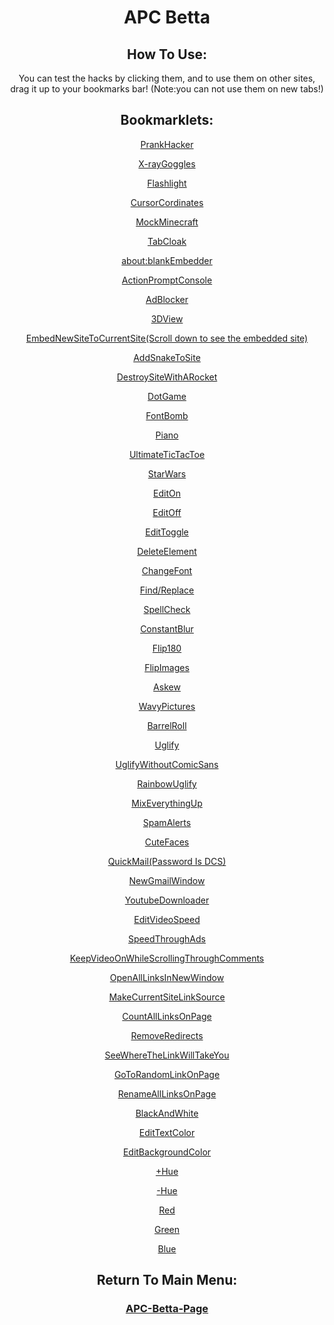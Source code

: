 <center>
<body>
<h1>
    APC Betta
    </h1>
    <h2>
        How To Use:
    </h2>
    <p>
        You can test the hacks by clicking them, and to use them on other sites, drag it up to your bookmarks bar!
        (Note:you can not use them on new tabs!)
    </p>
<h2>
    Bookmarklets:
    </h2>
        <p>
            <a href="javascript:var abc=prompt('Your CyberWall is being infiltrated!\n\tWhat action would you like to take?'); if (abc == 'Lockdown CW') {alert('Locking down CW...'); var def=prompt('Successfully locked down!\n\tWould you like to view the CW Log?');} if (def == 'Y') {alert('Loading CW Log...'); alert('\tinfiltrator detected!\n\tlocking down CW...\n\tsuccessfully locked down CW!');}">
                PrankHacker
            </a>
    </p>
    <p>
        <a href="javascript:(function () {var script=document.createElement('script');script.src='https://x-ray-goggles.mouse.org/webxray.js';script.className='webxray';script.setAttribute('data-lang','en-US');script.setAttribute('data-baseuri','https://x-ray-goggles.mouse.org');document.body.appendChild(script);}())">
            X-rayGoggles
        </a>
    </p>
    <p>
        <a href="javascript:(function(){var js=document.body.appendChild(document.createElement('script'));js.onerror=function(){alert('Sorry, the script could not be loaded.')};js.src='https://rawgit.com/Krazete/bookmarklets/master/mouselight.js'})();">
            Flashlight
        </a>
    </p>
    <p>
        <a href="javascript:document.addEventListener('mousemove',function(e)%7Blocation.hash=(window.scrollX+e.clientX)+','+(window.scrollY+e.clientY)%7D,true);">
            CursorCordinates
        </a>
    </p>
    <p>
        <a href="javascript:(function(){window.mcbmRootURI='https://luphoria.com/MCanywhere/';window.mcbmScriptURI='mcbm.min.js';window.mcbmLang='eng';var s,ss=window.mcbmRootURI+'js/mcbm-load.min.js';s=document.createElement('script');s.src=ss;document.body.appendChild(s);})();">
            MockMinecraft
        </a>
    </p>
    <p>
        <a href="javascript:document.title=prompt('Welcome to the Tab Cloak setup!\n\nEnter the title you want to set for this tab::');var icon=document.querySelector(`link[rel='icon']`);if (!icon) {icon = document.createElement('link');icon.rel='icon';};switch(prompt('What icon would you like to use?\n\n[1] Google Search\n[2] Google Drive\n[3] Custom URL\n\nPlease only enter a number!%27)){case%271%27:icon.setAttribute(%27href%27,%27https://www.google.com/favicon.ico%27);break;case%272%27:icon.setAttribute(%27href%27,%27https://ssl.gstatic.com/images/branding/product/1x/drive_2020q4_32dp.png%27);break;case%273%27:icon.setAttribute(%27href%27,prompt(%27Please enter the URL for the icon you want:%27));} document.head.appendChild(icon);">
        TabCloak
        </a>
    </p>
    <p>
        <a href="javascript: (function () {var url = prompt('Paste the link you want to be embedded into an about:blank page.', 'ex. https://example.com'); var urlObj = new window.URL(window.location.href); win = window.open(); win.document.body.style.margin = '0'; win.document.body.style.height = '100vh'; var iframe = win.document.createElement('iframe'); iframe.style.border = 'none'; iframe.style.width = '100%'; iframe.style.height = '100%'; iframe.style.margin = '0'; iframe.referrerpolicy = 'no-referrer'; iframe.allow = 'fullscreen'; iframe.src = url.toString(); win.document.body.appendChild(iframe); var script = win.document.createElement('script'); script.src = 'https://3kh0.github.io/js/main.js'; win.document.body.appendChild(script); })();">
            about:blankEmbedder
        </a>
    </p>
    <p>
        <a href="javascript:(function () { var script = document.createElement('script'); script.src='//cdn.jsdelivr.net/npm/eruda'; document.body.appendChild(script); script.onload = function () { eruda.init() } })();">
            ActionPromptConsole
        </a>
    </p>
    <p>
        <a href="javascript:(function(){    /* Ad-B-Gone: The simple bookmarklet that removes ads from web pages! Made by 3kh0. */    var selectors = [    /* By ID: */    '#sidebar-wrap', '#advert', '#xrail', '#middle-article-advert-container',    '#sponsored-recommendations', '#around-the-web', '#sponsored-recommendations',    '#taboola-content', '#taboola-below-taboola-native-thumbnails', '#inarticle_wrapper_div',    '#rc-row-container', '#ads', '#at-share-dock', '#at4-share', '#at4-follow', '#right-ads-rail',    'div#ad-interstitial', 'div#advert-article', 'div#ac-lre-player-ph',    /* By Class: */    '.ad', '.avert', '.avert__wrapper', '.middle-banner-ad', '.advertisement',    '.GoogleActiveViewClass', '.advert', '.cns-ads-stage', '.teads-inread', '.ad-banner',    '.ad-anchored', '.js_shelf_ads', '.ad-slot', '.antenna', '.xrail-content',    '.advertisement__leaderboard', '.ad-leaderboard', '.trc_rbox_outer', '.ks-recommended',    '.article-da', 'div.sponsored-stories-component', 'div.addthis-smartlayers',    'div.article-adsponsor', 'div.signin-prompt', 'div.article-bumper', 'div.video-placeholder',    'div.top-ad-container', 'div.header-ad', 'div.ad-unit', 'div.demo-block', 'div.OUTBRAIN',    'div.ob-widget', 'div.nwsrm-wrapper', 'div.announcementBar', 'div.partner-resources-block',    'div.arrow-down', 'div.m-ad', 'div.story-interrupt', 'div.taboola-recommended',    'div.ad-cluster-container', 'div.ctx-sidebar', 'div.incognito-modal', '.OUTBRAIN', '.subscribe-button',    '.ads9', '.leaderboards', '.GoogleActiveViewElement', '.mpu-container', '.ad-300x600', '.tf-ad-block',    '.sidebar-ads-holder-top', '.ads-one', '.FullPageModal__scroller',    '.content-ads-holder', '.widget-area', '.social-buttons', '.ac-player-ph',    /* Other: */    'script', 'iframe', 'video', 'aside#sponsored-recommendations', 'aside[role='banner']', 'aside',    'amp-ad', 'span[id^=ad_is_]', 'div[class*='indianapolis-optin']', 'div[id^=google_ads_iframe]',    'div[data-google-query-id]', 'section[data-response]', 'ins.adsbygoogle', 'div[data-google-query-id]',    'div[data-test-id='fullPageSignupModal']', 'div[data-test-id='giftWrap']' ];    for(let i in selectors) {        let nodesList = document.querySelectorAll(selectors[i]);        for(let i = 0; i < nodesList.length; i++) {            let el = nodesList[i];            if(el && el.parentNode)                el.parentNode.removeChild(el);        }    }})();">
            AdBlocker
        </a>
    </p>
    <p>
        <a href="javascript:(function(){var js=document.body.appendChild(document.createElement('script'));js.onerror=function(){alert('Sorry, the script could not be loaded.')};js.src='https://rawgit.com/Krazete/bookmarklets/master/tri.js'})();Flashlight">
            3DView
        </a>
    </p>
    <p>
        <a href="javascript:var url = prompt('What site do you want to embed into '+location.href+'?%27);var%20prefix%20=%20%27https://%27;%20if%20(url.substr(0,%20prefix.length)%20!==%20prefix)%20{%20url%20=%20prefix%20+%20url;%20}%20var%20ifra=document.createElement(%27iframe%27);ifra.src=url;ifra.setAttribute(%27height%27,%27770%27);ifra.setAttribute(%27width%27,%271365%27);void(document.body.appendChild(ifra));">
            EmbedNewSiteToCurrentSite(Scroll down to see the embedded site)
        </a>
    </p>
    <p>
        <a href="javascript:for(Q=64,m=b=Q*Q,a=[P=l=u=d=p=S=w=0],u=89,f=(h=j=t=(b+Q)/2)-1,(B=(D=document).body).appendChild(x=D.createElement('p')),(X=x.style).position='fixed',X.left=X.top=0,X.background='#FFF',x.innerHTML='%3Cp%3E%3C/p%3E%3Ccanvas%3E',v=(s=x.childNodes)[0],(s=s[1]).width=s.height=Q*5,c=s.getContext('2d'),onkeydown=onblur=F=function(e,z){z?a[f]?(w+=m,f=Math.random(l+=8)*(R=Q-2)*R|(u=0),F(f+=Q+1+(f/R|0)*2,z)):F(f):e%3C0?(l?--l:(y=t,t=a[t]-2,F(y)),S+=(w*=.8)/4,m=999/(u+++10),a[h+=[-1,-Q,1,Q][d=p]]?B.removeChild(x,alert('Game%20Over')):(F(h),F(e,j=h),v.innerHTML=P?(setTimeout(F,50,e,0),S|0):'Press%20P')):-e?(y=(a[e]=e%3CQ|e%3E=Q*Q-Q|!(e%Q)|e%Q==Q-1|(e==h)*2)+(e==f),e==h&&(a[j]=2+h),c.fillStyle='hsl('+!a[e]*99+','+m*2+'%,'+y*50+'%)',c.fillRect(e%Q*5,(e/Q|0)*5,5,5)):isNaN(y=e.keyCode-37)|y==43?(P=y&&!P)&&F(-1):p=!P|y&-4|!(y^2^d)?p:y;return!1};--b;F(b));void%20F(-1)">
            AddSnakeToSite
        </a>
    </p>
        <p>
        <a href="javascript:var KICKASSVERSION='2.0';var s = document.createElement('script');s.type='text/javascript';document.body.appendChild(s);s.src='//hi.kickassapp.com/kickass.js';void(0);">
            DestroySiteWithARocket
        </a>
    </p>
        <p>
        <a href="javascript:(function(){ const dot = (function(){ function dot(size = null, startPosX = null, startPosY = null, xDir = null, yDir = null, speed = null, color = null){ this.size = (size !== null) ?%20size%20:%20150;%20this.minSize%20=%2060;%20this.colChange%20=%2080;%20this.x%20=%20(startPosX%20!==%20null)%20?%20startPosX%20:%20Math.random()%20*%20(window.innerWidth%20-%20this.size)%20;%20this.y%20=%20(startPosY%20!==%20null)%20?%20startPosY%20:%20Math.random()%20*%20(window.innerHeight%20-%20this.size);%20this.maxX%20=%20window.innerWidth;%20this.maxY%20=%20window.innerHeight;%20this.xDir%20=%20(xDir%20!==%20null)%20?%20xDir%20:%201;%20this.yDir%20=%20(yDir%20!==%20null)%20?%20yDir%20:%201;%20this.speed%20=%20(speed%20!==%20null)%20?%20speed%20:%201;%20this.shrink%20=%2020;%20this.color%20=%20(color%20!==%20null)%20?%20color%20:%20%27#70a6ff';%20this.dot%20=%20document.createElement('div');%20this.dot.style.width%20=%20this.dot.style.height%20=%20%60${this.size}px%60;%20this.dot.style.border%20=%20%601px%20solid%20${this.color}%60;%20this.dot.style.backgroundColor%20=%20%60${this.color}1A%60;%20this.dot.style.position%20=%20'fixed';%20this.dot.style.zIndex%20=%20'99999999';%20this.dot.style.top%20=%20%60${this.x}px%60;%20this.dot.style.left%20=%20%60${this.y}px%60;%20this.dot.style.borderRadius%20=%20'90px';%20document.body.appendChild(this.dot);%20this.dot.addEventListener('mousedown',%20()%20=%3E%20{%20this.size%20-=%20this.shrink;%20if%20(this.size%20%3E%20this.minSize){%20this.speed%20+=%200.3;%20this.dot.style.width%20=%20this.dot.style.height%20=%20%60${this.size}px%60;%20this.x%20=%20this.x%20+%20((this.shrink%20/%202)%20*%20this.xDir);%20this.y%20=%20this.y%20+%20((this.shrink%20/%202)%20*%20this.yDir);%20this.dot.style.left%20=%20%60${this.x}px%60;%20this.dot.style.top%20=%20%60${this.y}px%60;%20console.log(this.size);%20this.color%20=%20(this.size%20%3C%20this.colChange)%20?%20'#ff0000'%20:%20this.color;%20this.dot.style.border%20=%20%601px%20solid%20${this.color}%60;%20this.dot.style.backgroundColor%20=%20%60${this.color}1A%60;%20window.dotStats.dotspopped++;%20let%20newXDir%20=%20(Math.round(Math.random())%20===%201)%20?%201%20:%20-1;%20let%20newYDir%20=%20(Math.round(Math.random())%20===%201)%20?%201%20:%20-1;%20window.dots.push(new%20dot(this.size,%20this.x,%20this.y,%20newXDir,%20newYDir,%20(this.speed+(Math.random()/0.5)),%20this.color));%20}%20if%20(this.size%20%3C%20this.minSize){%20window.clearInterval(this.move);%20this.dot.remove();%20}%20},%20false);%20%20this.move%20=%20window.setInterval(()%20=%3E%20{%20this.x%20+=%20(this.xDir%20*%20this.speed);%20if%20(this.x%20%3E=%20(this.maxX%20-%20this.size))this.xDir%20=%20-1;%20if%20(this.x%20%3C=%200)%20this.xDir%20=%201;%20this.y%20+=%20(this.yDir%20*%20this.speed);%20if%20(this.y%20%3E=%20(this.maxY%20-%20this.size))this.yDir%20=%20-1;%20if%20(this.y%20%3C=%200)%20this.yDir%20=%201;%20%20this.dot.style.left%20=%20%60${this.x}px%60;%20this.dot.style.top%20=%20%60${this.y}px%60;%20},%2010);%20}%20return%20dot;%20})();%20if%20(window.dots){%20window.dots.push(new%20dot());%20window.dotStats.basedots++;%20}%20else%20{%20window.dots%20=%20[new%20dot()];%20window.dotStats%20=%20{%20basedots:%201,%20clicks:%200,%20dotspopped:%200%20};%20window.addEventListener('mousedown',%20()=%3E%20{%20window.dotStats.clicks++;%20window.updateStats();%20},%20false);%20let%20ds%20=%20document.createElement('div');%20ds.setAttribute('id',%20'dotStats');%20ds.style.position%20=%20'fixed';%20ds.style.right%20=%20'0px';%20ds.style.top%20=%20'0px';%20ds.style.zIndex%20=%20'9999999';%20ds.style.textAlign%20=%20'right';%20ds.style.padding%20=%20'20px';%20ds.style.backgroundColor%20=%20'#fff';%20ds.style.border%20=%20'1px%20solid%20#ccc';%20ds.style.color%20=%20'#090909';%20ds.style.fontFamily%20=%20'Arial,%20Helvetica,%20sans-serif';%20document.body.appendChild(ds);%20window.updateStats%20=%20function(){%20document.getElementById('dotStats').innerHTML%20=%20%20%60Big%20dots%20spawned:%20${window.dotStats.basedots}%3Cbr/%3E%20Dots%20popped:%20${window.dotStats.dotspopped}%3Cbr/%3E%20Misses:%20${window.dotStats.clicks%20-%20window.dotStats.dotspopped}%60;%20};%20}%20window.updateStats();%20})();">
            DotGame
        </a>
    </p>
        <p>
        <a href="javascript:(function(){var js=document.body.appendChild(document.createElement('script'));js.onerror=function(){alert('Sorry, the script could not be loaded.')};js.src='https://fontbomb.ilex.ca/js/main.js'})();">
            FontBomb
        </a>
    </p>
        <p>
        <a href="javascript:(function(){var js=document.body.appendChild(document.createElement('script'));js.onerror=function(){alert('Sorry, the script could not be loaded.')};js.src='https://rawgit.com/Krazete/bookmarklets/master/piano.js'})();">
            Piano
        </a>
    </p>
        <p>
        <a href="javascript:(function(){var js=document.body.appendChild(document.createElement('script'));js.onerror=function(){alert('Sorry, the script could not be loaded.')};js.src='https://rawgit.com/Krazete/bookmarklets/master/tic.js'})();">
            UltimateTicTacToe
        </a>
    </p>
        <p>
        <a href="javascript:(function(c){var a=c.body.style;c.documentElement.style.background=a.background='black';a.color='yellow';a.height=a.width='100%';a.position='fixed';a.overflowY='scroll';a.top='-15%';a.webkitTransform=a.MozTransform=a.transform='matrix3d(1,0,0,0,0,1,0,-0.0015,0,0,1,0,0,0,0,1)';for(var a=c.body.children,b=0;b<a.length;b++)'SCRIPT'!=a[b].nodeName&&(a[b].style.overflowY='scroll',a[b].style.maxHeight='100%');var b=new Audio();b.src='https://archive.org/download/StarWarsThemeSongByJohnWilliams/Star Wars Theme Song By John Williams.mp3';var f=function(){for(var a,b=0;a=c.body.children[b];b++)'SCRIPT'!=a.nodeName&&(a.scrollTop+=2);setTimeout(f,50)};setTimeout(f,1000);b.load();b.play()})(document)">
            StarWars
        </a>
    </p>
        <p>
        <a href="javascript:document.body.contentEditable = 'true'; document.designMode='on'; void 0">
            EditOn
        </a>
    </p>
        <p>
        <a href="javascript:document.body.contentEditable = 'false'; document.designMode='off'; void 0">
            EditOff
        </a>
    </p>
        <p>
        <a href="javascript: (function () {  if (document.body.contentEditable === 'true') {    document.body.contentEditable = 'false';    document.designMode = 'off';  } else {    document.body.contentEditable = 'true';    document.designMode = 'on';  }}())">
            EditToggle
        </a>
    </p>
        <p>
        <a href="javascript:for(var i=0; i<(document.getElementsByTagName('a')).length; i++) {(document.getElementsByTagName('a')[i]).style.pointerEvents = 'none';}function handler(e) {e = e || window.event;var target = e.target || e.srcElement;target.style.display = 'none';document.removeEventListener('click', handler, false);cursor('default');for(var i=0; i<(document.getElementsByTagName('a')).length; i++) {(document.getElementsByTagName('a')[i]).style.pointerEvents = 'initial';}}document.addEventListener('click', handler, false);cursor('crosshair');function cursor(cur) { document.body.style.cursor = cur; }">
            DeleteElement
        </a>
    </p>
        <p>
        <a href="javascript:function font_c(){var f_name=prompt('Enter the name of font! (no caps) \n For list of fonts visit http://goo.gl/I06Lz');document.body.style.fontFamily=f_name;}font_c();">
            ChangeFont
        </a>
    </p>
        <p>
        <a href="javascript:var count=0;function htmlreplace(a,b,element){if(!element)element=document.body;var nodes=element.childNodes;for(var n=0;n<nodes.length;n++){   if(nodes[n].type&&nodes[n].type.toLowerCase()=='textarea'){      var r=new RegExp(a,'gim');      if(nodes[n].value.match(r)){        count++;      }      nodes[n].value=nodes[n].value.replace(r,b)    }    else if(nodes[n].nodeValue && nodes[n].nodeValue.length > 0){      var r=new RegExp(a,'gim');      if(nodes[n].nodeValue.match(r)){        count++;      }      nodes[n].nodeValue=nodes[n].nodeValue.replace(r,b)    }    else{      htmlreplace(a,b,nodes[n])    }  }}htmlreplace(prompt('find'),prompt('replace'));alert('replaced '+count+' words.');">
            Find/Replace
        </a>
    </p>
        <p>
        <a href="javascript:document.body.contentEditable='true';document.body.spellcheck='true';void 0">
            SpellCheck
        </a>
    </p>
    <p>
        <a href="javascript:(function(){  var delay=0, intensity=10, timer;  function resetTimer(){clearTimeout(timer); timer = setTimeout(blur, delay);}  function activity(){document.documentElement.setAttribute('style',''); resetTimer();}  function blur(){document.documentElement.setAttribute('style', 'filter:url('data:image/svg+xml;utf8,<svg xmlns=\'http://www.w3.org/2000/svg\'><filter id=\'blur\'><feGaussianBlur stdDeviation=\''+intensity+'\' /></filter></svg>#blur');-webkit-filter:blur('+intensity+'px);filter:blur('+intensity+'px);');}%20%20['mousemove',%20'keypress',%20'scroll'].forEach(function(e){document.addEventListener(e,%20activity,%20false);});%20%20resetTimer();})();void(0);">
            ConstantBlur
        </a>
    </p>
        <p>
        <a href="javascript:(function(){['', '-ms-', '-webkit-', '-o-', '-moz-'].map(function(prefix){document.body.style[prefix + 'transform'] = 'rotate(180deg)';});}())">
            Flip180
        </a>
    </p>
        <p>
        <a href="javascript:(function(){['', '-ms-', '-webkit-', '-o-', '-moz-'].map(function(prefix){Array.prototype.slice.call(document.querySelectorAll('img')).map(function(el){el.style[prefix + 'transform'] = 'rotate(180deg)';});});}())">
            FlipImages
        </a>
    </p>
        <p>
        <a href="javascript:(function(){['', '-ms-', '-webkit-', '-o-', '-moz-'].map(function(prefix){Array.prototype.slice.call(document.querySelectorAll('div,p,span,img,a,body')).map(function(el){el.style[prefix + 'transform'] = 'rotate(' + (Math.floor(Math.random() * 3) - 1) + 'deg)';});});}())">
            Askew
        </a>
    </p>
        <p>
        <a href="javascript:R=0; x1=.1; y1=.05; x2=.25; y2=.24; x3=1.6; y3=.24; x4=300; y4=200; x5=300; y5=200; DI=document.getElementsByTagName('img'); DIL=DI.length; function A(){for(i=0; i-DIL; i++){DIS=DI[ i ].style; DIS.position='absolute'; DIS.left=(Math.sin(R*x1+i*x2+x3)*x4+x5)+'px'; DIS.top=(Math.cos(R*y1+i*y2+y3)*y4+y5)+'px'}R++}setInterval('A()',5); void(0)">
            WavyPictures
        </a>
    </p>
        <p>
        <a href="javascript:(function(){var s=document.createElement('style');s.innerHTML='%40-moz-keyframes roll { 100%25 { -moz-transform: rotate(129600deg); } } %40-o-keyframes roll { 100%25 { -o-transform: rotate(129600deg); } } %40-webkit-keyframes roll { 100%25 { -webkit-transform: rotate(129600deg); } } body{ -moz-animation-name: roll; -moz-animation-duration: 1440s; -moz-animation-iteration-count: 360; -o-animation-name: roll; -o-animation-duration: 1440s; -o-animation-iteration-count: 360; -webkit-animation-name: roll; -webkit-animation-duration: 1440s; -webkit-animation-iteration-count: 360; }';document.getElementsByTagName('head')[0].appendChild(s);}());">
            BarrelRoll
        </a>
    </p>
        <p>
        <a href="javascript:(function(){var elems=document.getElementsByTagName('*');for(var i = 0; i<elems.length;i++){elems[i].style.fontFamily='Comic Sans MS';elems[i].style.fontSize=Math.random()*75+'px';elems[i].style.color='#'+Math.random().toString(16).slice(2,%208);elems[i].style.backgroundColor='#'+Math.random().toString(16).slice(2,8)}})();document.onclick=function(){(function(){var%20d=0;setInterval(function(){document.body.style['-webkit-transform']=%20'rotate('+%20d%20+'deg)';d+=1},100)}());};">
            Uglify
        </a>
    </p>
        <p>
        <a href="javascript:(function(){var all = document.getElementsByTagName('*'); for (var i=0, max=all.length; i < max; i++) {all[i].style.backgroundColor ='#'+Math.floor(Math.random()*16777215).toString(16);}})();">
            UglifyWithoutComicSans
        </a>
    </p>
        <p>
        <a href="javascript:!function(){for(var t=document.getElementsByTagName('*'),a=0;a<t.length;a++)(function(){var o=t[a];setTimeout(function(){function t(t,a){return Math.sqrt(t*t+a*a)}var a=0,n=64*Math.sqrt(3),r={x:-128,y:0},e={x:n,y:-n},h={x:-n,y:-n};setInterval(function(){a+=5;var n=128*Math.cos(a*(Math.PI/180)),M=128*Math.sin(a*(Math.PI/180)),c=t(r.x-M,r.y-n),f=t(e.x-M,e.y-n),u=t(h.x-M,h.y-n);c=Math.floor(c),f=Math.floor(f),u=Math.floor(u),o.style['background-color']='rgb('+c+','+f+','+u+')'},50)},5e3*Math.random())})()}();">
            RainbowUglify
        </a>
    </p>
        <p>
        <a href="javascript: (function() {  window.__glitch_runs = window.__glitch_runs ?%20window.__glitch_runs%20+%201%20:%201;%20%20const%20MODES%20=%20{%20%20%20%20STANDARD:%20%27STANDARD%27,%20%20%20%20TURBO:%20%27TURBO%27%20%20};%20%20const%20OPTIONS%20=%20Object.assign(%20%20%20%20{%20G_T:%20false,%20G_I:%20true,%20TURBO:%20false%20},%20%20%20%20{G_T:true}%20||%20{}%20%20);%20%20const%20GLITCH_TEXT%20=%20OPTIONS.G_T;%20%20const%20GLITCH_IMAGES%20=%20OPTIONS.G_I;%20%20const%20MODE%20=%20OPTIONS.TURBO%20?%20MODES.TURBO%20:%20MODES.STANDARD;%20%20if%20(MODE%20===%20MODES.TURBO)%20{%20%20%20%20window.__glitch_runs%20=%203;%20%20}%20%20const%20transformTranspose%20=%20(header,%20input,%20gap%20=%201)%20=%3E%20{%20%20%20%20const%20idx%20=%20%20%20%20%20%20header%20+%20Math.floor(Math.random()%20*%20(input.length%20-%20header%20-%20gap));%20%20%20%20const%20tmp%20=%20input[idx];%20%20%20%20input[idx]%20=%20input[idx%20+%20gap];%20%20%20%20input[idx%20+%20gap]%20=%20tmp;%20%20%20%20return%20input;%20%20};%20%20const%20transformSubstitute%20=%20(header,%20input)%20=%3E%20{%20%20%20%20const%20by%20=%20Math.floor(Math.random()%20*%20256);%20%20%20%20const%20idx%20=%20header%20+%20Math.floor(Math.random()%20*%20(input.length%20-%20header));%20%20%20%20input[idx]%20=%20by;%20%20%20%20return%20input;%20%20};%20%20const%20transformText%20=%20str%20=%3E%20{%20%20%20%20let%20bytes%20=%20new%20TextEncoder(%27utf-8%27).encode(str);%20%20%20%20const%20errors%20=%20Math.random()%20*%20(0.05%20*%20str.length);%20%20%20%20for%20(let%20i%20=%200;%20i%20%3C%20errors;%20i%20+=%201)%20{%20%20%20%20%20%20bytes%20=%20%20%20%20%20%20%20%20Math.random()%20%3E%200.5%20%20%20%20%20%20%20%20%20%20?%20transformSubstitute(0,%20bytes)%20%20%20%20%20%20%20%20%20%20:%20transformTranspose(%20%20%20%20%20%20%20%20%20%20%20%200,%20%20%20%20%20%20%20%20%20%20%20%20bytes,%20%20%20%20%20%20%20%20%20%20%20%20Math.floor(Math.random()%20*%20str.length%20-%201)%20+%201%20%20%20%20%20%20%20%20%20%20);%20%20%20%20}%20%20%20%20const%20string%20=%20new%20TextDecoder(%27utf-8%27).decode(bytes);%20%20%20%20return%20string;%20%20};%20%20const%20glitchImage%20=%20image%20=%3E%20{%20%20%20%20try%20{%20%20%20%20%20%20image.onload%20=%20()%20=%3E%20{};%20%20%20%20%20%20image.style.backgroundColor%20=%20%27#262626';%20%20%20%20%20%20const%20canvas%20=%20document.createElement('canvas');%20%20%20%20%20%20const%20context%20=%20canvas.getContext('2d');%20%20%20%20%20%20canvas.width%20=%20image.naturalWidth;%20%20%20%20%20%20canvas.height%20=%20image.naturalHeight;%20%20%20%20%20%20context.drawImage(image,%200,%200);%20%20%20%20%20%20const%20data%20=%20canvas.toBlob(blob%20=%3E%20{%20%20%20%20%20%20%20%20const%20fileReader%20=%20new%20FileReader();%20%20%20%20%20%20%20%20fileReader.onload%20=%20event%20=%3E%20{%20%20%20%20%20%20%20%20%20%20const%20data%20=%20%20%20%20%20%20%20%20%20%20%20%20blob.size%20===%20event.target.result.byteLength%20%20%20%20%20%20%20%20%20%20%20%20%20%20?%20new%20Uint8Array(event.target.result)%20%20%20%20%20%20%20%20%20%20%20%20%20%20:%20null;%20%20%20%20%20%20%20%20%20%20image.onerror%20=%20()%20=%3E%20{%20%20%20%20%20%20%20%20%20%20%20%20image.src%20=%20URL.createObjectURL(blob);%20%20%20%20%20%20%20%20%20%20};%20%20%20%20%20%20%20%20%20%20const%20glitchOnce%20=%20()%20=%3E%20{%20%20%20%20%20%20%20%20%20%20%20%20const%20errors%20=%20Math.random()%20*%2010%20*%20window.__glitch_runs;%20%20%20%20%20%20%20%20%20%20%20%20let%20corrupted%20=%20data.slice(0);%20%20%20%20%20%20%20%20%20%20%20%20for%20(let%20i%20=%200;%20i%20%3C%20errors;%20i++)%20{%20%20%20%20%20%20%20%20%20%20%20%20%20%20corrupted%20=%20%20%20%20%20%20%20%20%20%20%20%20%20%20%20%20Math.random()%20%3E%200.5%20%20%20%20%20%20%20%20%20%20%20%20%20%20%20%20%20%20?%20transformTranspose(100,%20corrupted)%20%20%20%20%20%20%20%20%20%20%20%20%20%20%20%20%20%20:%20transformSubstitute(100,%20corrupted);%20%20%20%20%20%20%20%20%20%20%20%20}%20%20%20%20%20%20%20%20%20%20%20%20const%20corruptBlob%20=%20new%20Blob([corrupted],%20{%20type:%20'image/png'%20});%20%20%20%20%20%20%20%20%20%20%20%20const%20corruptSrc%20=%20URL.createObjectURL(corruptBlob);%20%20%20%20%20%20%20%20%20%20%20%20image.src%20=%20corruptSrc;%20%20%20%20%20%20%20%20%20%20};%20%20%20%20%20%20%20%20%20%20const%20glitchImageRaf%20=%20()%20=%3E%20{%20%20%20%20%20%20%20%20%20%20%20%20glitchOnce();%20%20%20%20%20%20%20%20%20%20%20%20window.requestAnimationFrame(glitchImageRaf);%20%20%20%20%20%20%20%20%20%20};%20%20%20%20%20%20%20%20%20%20const%20glitchImageTimeout%20=%20(max%20=%20300)%20=%3E%20{%20%20%20%20%20%20%20%20%20%20%20%20glitchOnce();%20%20%20%20%20%20%20%20%20%20%20%20window.setTimeout(()%20=%3E%20{%20%20%20%20%20%20%20%20%20%20%20%20%20%20glitchImageTimeout(max);%20%20%20%20%20%20%20%20%20%20%20%20},%20Math.random()%20*%20max%20/%202%20+%20Math.random()%20*%20max%20/%202);%20%20%20%20%20%20%20%20%20%20};%20%20%20%20%20%20%20%20%20%20if%20(MODE%20===%20MODES.STANDARD)%20{%20%20%20%20%20%20%20%20%20%20%20%20glitchImageTimeout();%20%20%20%20%20%20%20%20%20%20}%20else%20if%20(MODE%20===%20MODES.TURBO)%20{%20%20%20%20%20%20%20%20%20%20%20%20glitchImageRaf();%20%20%20%20%20%20%20%20%20%20}%20%20%20%20%20%20%20%20};%20%20%20%20%20%20%20%20fileReader.readAsArrayBuffer(blob);%20%20%20%20%20%20},%20'image/jpeg');%20%20%20%20}%20catch%20(e)%20{%20%20%20%20%20%20return%20false;%20%20%20%20}%20%20};%20%20const%20glitchText%20=%20n%20=%3E%20{%20%20%20%20const%20original%20=%20n.textContent;%20%20%20%20const%20glitchText%20=%20()%20=%3E%20{%20%20%20%20%20%20n.textContent%20=%20transformText(original).replace(/%EF%BF%BD/g,%20'');%20%20%20%20};%20%20%20%20const%20glitchTextTimeout%20=%20(max%20=%201000)%20=%3E%20{%20%20%20%20%20%20glitchText();%20%20%20%20%20%20window.setTimeout(()%20=%3E%20{%20%20%20%20%20%20%20%20glitchTextTimeout(max);%20%20%20%20%20%20},%20Math.random()%20*%20max%20/%202%20+%20Math.random()%20*%20max%20/%202);%20%20%20%20};%20%20%20%20const%20glitchTextRaf%20=%20()%20=%3E%20{%20%20%20%20%20%20glitchText();%20%20%20%20%20%20window.requestAnimationFrame(glitchTextRaf);%20%20%20%20};%20%20%20%20glitchTextTimeout();%20%20};%20%20const%20textNodesUnder%20=%20el%20=%3E%20{%20%20%20%20let%20n;%20%20%20%20const%20a%20=%20[];%20%20%20%20const%20walk%20=%20document.createTreeWalker(%20%20%20%20%20%20el,%20%20%20%20%20%20NodeFilter.SHOW_TEXT,%20%20%20%20%20%20null,%20%20%20%20%20%20false%20%20%20%20);%20%20%20%20while%20((n%20=%20walk.nextNode()))%20{%20%20%20%20%20%20a.push(n);%20%20%20%20}%20%20%20%20return%20a;%20%20};%20%20const%20setupGlitch%20=%20()%20=%3E%20{%20%20%20%20if%20(GLITCH_IMAGES)%20{%20%20%20%20%20%20const%20images%20=%20document.querySelectorAll('img');%20%20%20%20%20%20images.forEach(i%20=%3E%20{%20%20%20%20%20%20%20%20i.complete%20%20%20%20%20%20%20%20%20%20?%20glitchImage(i)%20%20%20%20%20%20%20%20%20%20:%20(i.onload%20=%20event%20=%3E%20glitchImage(event.target));%20%20%20%20%20%20});%20%20%20%20}%20%20%20%20if%20(GLITCH_TEXT)%20{%20%20%20%20%20%20const%20textNodes%20=%20textNodesUnder(document.body).filter(%20%20%20%20%20%20%20%20n%20=%3E%20n.textContent%20&&%20n.textContent.length%20%3E%200%20&&%20n.textContent.trim()%20%20%20%20%20%20);%20%20%20%20%20%20textNodes.forEach(glitchText);%20%20%20%20}%20%20};%20%20if%20(document.readyState%20===%20'complete')%20{%20%20%20%20setupGlitch();%20%20}%20else%20{%20%20%20%20document.body.addEventListener('load',%20setupGlitch);%20%20}})();">
            MixEverythingUp
        </a>
    </p>
        <p>
        <a href="javascript: (function() {  function annoy() {    alert('annoy');    annoy();  }  annoy();})();">
            SpamAlerts
        </a>
    </p>
        <p>
        <a href="javascript: const faces = ['OwO ', 'UwU', 'TwT', '>w<', '^w^']; let face = faces[Math.floor(Math.random()*faces.length)]; document.write('<body style=\'background-color: black;\'></body><title>' + face + '</title><p style=\'text-align: center; font-size: 500px; font-family: Arial; color: white;\'>' + face + '</p>');">
            CuteFaces
        </a>
    </p>
    <p>
        <a href="javascript: (function() {  var dcs = prompt(    'Enter the initials of your school system in lowercase.'  );  var ts = prompt(    'Write (T) if you are sending a message to a teacher and (S) if you are sending a message to a student.'  );  if (ts == 'T') {    var ts = '@dublinschools.net';    var to = prompt('Enter the recipient in Lastname_Firstname format.');  } else if (ts == 'S') {    var ts = '@dublinstudents.net';    var to = prompt('Enter the recipient in YearLastname_Firstname format.');  } else {    process();  }  var subject = prompt('What is the subject of your conversation?%27);%20%20var%20body%20=%20prompt(%27Enter%20what%20you%20would%20like%20to%20say%20to%20%27%20+%20to%20+%20%27.%27);%20%20var%20dark%20=%20prompt(%20%20%20%20%27Enter%20(D)%20if%20you%20would%20like%20your%20loading%20screen%20to%20be%20in%20dark%20mode.%27%20%20);%20%20if%20(dark%20==%20%27D%27)%20{%20%20%20%20var%20dark%20=%20%27/dark.html%27;%20%20}%20else%20{%20%20%20%20var%20dark%20=%20%27/%27;%20%20}%20%20var%20url%20=%20%20%20%20%27https://mail.google.com/mail/?view=cm&fs=1&to=%27%20+%20%20%20%20to%20+%20%20%20%20ts%20+%20%20%20%20%27&su=%27%20+%20%20%20%20subject%20+%20%20%20%20%27&body=%27%20+%20%20%20%20body%20+%20%20%20%20%27%20%27;%20%20if%20(dcs%20==%20%27dcs%27)%20{%20%20%20%20var%20newwindow%20=%20window.open(url,%20%27url%27,%20%27height=175,width=100%27);%20%20%20%20newwindow.focus();%20%20%20%20location.replace(%27https://quickmail.glitch.me/sending%27%20+%20dark%20+%20%27%20%27);%20%20%20%20}%20%20else%20{%20%20%20%20alert(%27Sorry,%20you%20are%20not%20authorized%20to%20use%20QuickMail.%27)%20%20}})();">
            QuickMail(Password Is DCS)
        </a>
    </p>
        <p>
        <a href="javascript:(function(){window.open('https://mail.google.com/mail/?ui=2&view=cm&fs=1&tf=1&shva=1%27,%27Compose%20Gmail%27,%27status=no,directories=no,location=no,resizable=no,menubar=no,width=600,height=600,toolbar=no%27);})();">
            NewGmailWindow
        </a>
    </p>
        <p>
        <a href="javascript:(function(d){d.PwnBkmkVer=3;d.body.appendChild(d.createElement('script')).src='https://deturl.com/ld.php?%27+1*new%20Date;})(document);">
            YoutubeDownloader
        </a>
    </p>
        <p>
        <a href="javascript:document.querySelector('video').playbackRate=parseFloat(prompt('Video Playback Speed: (Max: 15)','2.75'))">
            EditVideoSpeed
        </a>
    </p>
        <p>
        <a href="javascript:document.querySelector('video').playbackRate=15;">
            SpeedThroughAds
        </a>
    </p>
        <p>
        <a href="javascript:(function(){document.body.appendChild(document.createElement('script')).src='//raw.github.com/tforbus/youtube-fixed-video-bookmarklet/master/script.js';})();">
            KeepVideoOnWhileScrollingThroughComments
        </a>
    </p>
        <p>
        <a href="javascript:(function(){var n_to_open,dl,dll,i; function linkIsSafe(u) { if (u.substr(0,7)=='mailto:') return false; if (u.substr(0,11)=='javascript:') return false; return true; } n_to_open = 0; dl = document.links; dll = dl.length; for(i = 0; i < dll; ++i) { if (linkIsSafe(dl[i].href)) ++n_to_open; } if (!n_to_open) alert ('no links'); else { if (confirm('Open ' + n_to_open + ' links in new windows?%27))%20for%20(i%20=%200;%20i%20%3C%20dll;%20++i)%20if%20(linkIsSafe(dl[i].href))%20window.open(dl[i].href);%20}%20})();">
            OpenAllLinksInNewWindow
        </a>
    </p>
        <p>
        <a href="javascript: (function() {  if (location.protocol == 'http:') {    location.href =      'https:' +      window.location.href.substring(window.location.protocol.length);  }})();">
            MakeCurrentSiteLinkSource
        </a>
    </p>
        <p>
        <a href="javascript:alert('Number of links on this page: ' + document.links.length);">
            CountAllLinksOnPage
        </a>
    </p>
        <p>
        <a href="javascript:(function(){var k,x,t,i,j,p; for(k=0;x=document.links[k];k++){t=x.href.replace(/[%]3A/ig,':').replace(/[%]2f/ig,'/');i=t.lastIndexOf('http');if(i>0){ t=t.substring(i); j=t.indexOf('&'); if(j>0)t=t.substring(0,j); p=/https?\:\/\/[^\s]*[^.,;%27%27%3E\s\)\]]/.exec(unescape(t));%20if(p)%20x.href=p[0];%20}%20else%20if%20(x.onmouseover&&x.onmouseout){x.onmouseover();%20if%20(window.status%20&&%20window.status.indexOf(%27://%27)!=-1)x.href=window.status;%20x.onmouseout();%20}%20x.onmouseover=null;%20x.onmouseout=null;%20}})();">
            RemoveRedirects
        </a>
    </p>
        <p>
        <a href="javascript:(function(){var i,c,x,h; for(i=0;x=document.links[i];++i) { h=x.href; x.title+=' ' + x.innerHTML; while(c=x.firstChild)x.removeChild(c); x.appendChild(document.createTextNode(h)); } })()">
            SeeWhereTheLinkWillTakeYou
        </a>
    </p>
        <p>
        <a href="javascript:void(location.href=document.links[Math.round((document.links.length-1)*Math.random())]);">
            GoToRandomLinkOnPage
        </a>
    </p>
        <p>
        <a href="javascript: (function() {  var anchors = document.getElementsByTagName('a');  var name = prompt('Name of links:');  for (var i = 0; i < anchors.length; i++) {    anchors[i].innerHTML = name;  }})();">
            RenameAllLinksOnPage
        </a>
    </p>
        <p>
        <a href="javascript:(function(){function RGBtoHSL(RGBColor){with(Math){var R,G,B;var cMax,cMin;var sum,diff;var Rdelta,Gdelta,Bdelta;var H,L,S;R=RGBColor[0];G=RGBColor[1];B=RGBColor[2];cMax=max(max(R,G),B);cMin=min(min(R,G),B);sum=cMax+cMin;diff=cMax-cMin;L=sum/2;if(cMax==cMin){S=0;H=0;}else{if(L<=(1/2))S=diff/sum;else S=diff/(2-sum);Rdelta=R/6/diff;Gdelta=G/6/diff;Bdelta=B/6/diff;if(R==cMax)H=Gdelta-Bdelta;else if(G==cMax)H=(1/3)+Bdelta-Rdelta;else H=(2/3)+Rdelta-Gdelta;if(H<0)H+=1;if(H>1)H-=1;}return[H,S,L];}}function getRGBColor(node,prop){var rgb=getComputedStyle(node,null).getPropertyValue(prop);var r,g,b;if(/rgb\((\d+),\s(\d+),\s(\d+)\)/.exec(rgb)){r=parseInt(RegExp.$1,10);g=parseInt(RegExp.$2,10);b=parseInt(RegExp.$3,10);return[r/255,g/255,b/255];}return rgb;}function hslToCSS(hsl){return 'hsl('+Math.round(hsl[0]*360)+', '+Math.round(hsl[1]*100)+'%, '+Math.round(hsl[2]*100)+'%)';}var props=['color','background-color','border-left-color','border-right-color','border-top-color','border-bottom-color'];var props2=['color','backgroundColor','borderLeftColor','borderRightColor','borderTopColor','borderBottomColor'];if(typeof getRGBColor(document.documentElement,'background-color')=='string')document.documentElement.style.backgroundColor='white';revl(document.documentElement);function revl(n){var i,x,color,hsl;if(n.nodeType==Node.ELEMENT_NODE){for(i=0;x=n.childNodes[i];++i)revl(x);for(i=0;x=props[i];++i){color=getRGBColor(n,x);if(typeof(color)!='string'){hsl=RGBtoHSL(color);hsl[1] = 0;n.style[props2[i]]=hslToCSS(hsl);}}}}})()">
            BlackAndWhite
        </a>
    </p>
        <p>
        <a href="javascript:void(document.body.style.color=prompt('Type a colour for the text',''))">
            EditTextColor
        </a>
    </p>
        <p>
        <a href="javascript:void(document.body.style.backgroundColor=prompt('Type a colour for the background',''))">
            EditBackgroundColor
        </a>
    </p>
        <p>
        <a href="javascript:(function(){function RGBtoHSL(RGBColor){with(Math){var R,G,B;var cMax,cMin;var sum,diff;var Rdelta,Gdelta,Bdelta;var H,L,S;R=RGBColor[0];G=RGBColor[1];B=RGBColor[2];cMax=max(max(R,G),B);cMin=min(min(R,G),B);sum=cMax+cMin;diff=cMax-cMin;L=sum/2;if(cMax==cMin){S=0;H=0;}else{if(L<=(1/2))S=diff/sum;else S=diff/(2-sum);Rdelta=R/6/diff;Gdelta=G/6/diff;Bdelta=B/6/diff;if(R==cMax)H=Gdelta-Bdelta;else if(G==cMax)H=(1/3)+Bdelta-Rdelta;else H=(2/3)+Rdelta-Gdelta;if(H<0)H+=1;if(H>1)H-=1;}return[H,S,L];}}function getRGBColor(node,prop){var rgb=getComputedStyle(node,null).getPropertyValue(prop);var r,g,b;if(/rgb\((\d+),\s(\d+),\s(\d+)\)/.exec(rgb)){r=parseInt(RegExp.$1,10);g=parseInt(RegExp.$2,10);b=parseInt(RegExp.$3,10);return[r/255,g/255,b/255];}return rgb;}function hslToCSS(hsl){return 'hsl('+Math.round(hsl[0]*360)+', '+Math.round(hsl[1]*100)+'%, '+Math.round(hsl[2]*100)+'%)';}var props=['color','background-color','border-left-color','border-right-color','border-top-color','border-bottom-color'];var props2=['color','backgroundColor','borderLeftColor','borderRightColor','borderTopColor','borderBottomColor'];if(typeof getRGBColor(document.documentElement,'background-color')=='string')document.documentElement.style.backgroundColor='white';revl(document.documentElement);function revl(n){var i,x,color,hsl;if(n.nodeType==Node.ELEMENT_NODE){for(i=0;x=n.childNodes[i];++i)revl(x);for(i=0;x=props[i];++i){color=getRGBColor(n,x);if(typeof(color)!='string'){hsl=RGBtoHSL(color);hsl[0]=(hsl[0]+1/24)%1;n.style[props2[i]]=hslToCSS(hsl);}}}}})()">
            +Hue
        </a>
    </p>
        <p>
        <a href="javascript:(function(){function RGBtoHSL(RGBColor){with(Math){var R,G,B;var cMax,cMin;var sum,diff;var Rdelta,Gdelta,Bdelta;var H,L,S;R=RGBColor[0];G=RGBColor[1];B=RGBColor[2];cMax=max(max(R,G),B);cMin=min(min(R,G),B);sum=cMax+cMin;diff=cMax-cMin;L=sum/2;if(cMax==cMin){S=0;H=0;}else{if(L<=(1/2))S=diff/sum;else S=diff/(2-sum);Rdelta=R/6/diff;Gdelta=G/6/diff;Bdelta=B/6/diff;if(R==cMax)H=Gdelta-Bdelta;else if(G==cMax)H=(1/3)+Bdelta-Rdelta;else H=(2/3)+Rdelta-Gdelta;if(H<0)H+=1;if(H>1)H-=1;}return[H,S,L];}}function getRGBColor(node,prop){var rgb=getComputedStyle(node,null).getPropertyValue(prop);var r,g,b;if(/rgb\((\d+),\s(\d+),\s(\d+)\)/.exec(rgb)){r=parseInt(RegExp.$1,10);g=parseInt(RegExp.$2,10);b=parseInt(RegExp.$3,10);return[r/255,g/255,b/255];}return rgb;}function hslToCSS(hsl){return 'hsl('+Math.round(hsl[0]*360)+', '+Math.round(hsl[1]*100)+'%, '+Math.round(hsl[2]*100)+'%)';}var props=['color','background-color','border-left-color','border-right-color','border-top-color','border-bottom-color'];var props2=['color','backgroundColor','borderLeftColor','borderRightColor','borderTopColor','borderBottomColor'];if(typeof getRGBColor(document.documentElement,'background-color')=='string')document.documentElement.style.backgroundColor='white';revl(document.documentElement);function revl(n){var i,x,color,hsl;if(n.nodeType==Node.ELEMENT_NODE){for(i=0;x=n.childNodes[i];++i)revl(x);for(i=0;x=props[i];++i){color=getRGBColor(n,x);if(typeof(color)!='string'){hsl=RGBtoHSL(color);hsl[0] = (hsl[0] + 23/24) % 1;n.style[props2[i]]=hslToCSS(hsl);}}}}})()">
            -Hue
        </a>
    </p>
        <p>
        <a href="javascript:(function(){function RGBtoHSL(RGBColor){with(Math){var R,G,B;var cMax,cMin;var sum,diff;var Rdelta,Gdelta,Bdelta;var H,L,S;R=RGBColor[0];G=RGBColor[1];B=RGBColor[2];cMax=max(max(R,G),B);cMin=min(min(R,G),B);sum=cMax+cMin;diff=cMax-cMin;L=sum/2;if(cMax==cMin){S=0;H=0;}else{if(L<=(1/2))S=diff/sum;else S=diff/(2-sum);Rdelta=R/6/diff;Gdelta=G/6/diff;Bdelta=B/6/diff;if(R==cMax)H=Gdelta-Bdelta;else if(G==cMax)H=(1/3)+Bdelta-Rdelta;else H=(2/3)+Rdelta-Gdelta;if(H<0)H+=1;if(H>1)H-=1;}return[H,S,L];}}function getRGBColor(node,prop){var rgb=getComputedStyle(node,null).getPropertyValue(prop);var r,g,b;if(/rgb\((\d+),\s(\d+),\s(\d+)\)/.exec(rgb)){r=parseInt(RegExp.$1,10);g=parseInt(RegExp.$2,10);b=parseInt(RegExp.$3,10);return[r/255,g/255,b/255];}return rgb;}function hslToCSS(hsl){return 'hsl('+Math.round(hsl[0]*360)+', '+Math.round(hsl[1]*100)+'%, '+Math.round(hsl[2]*100)+'%)';}var props=['color','background-color','border-left-color','border-right-color','border-top-color','border-bottom-color'];var props2=['color','backgroundColor','borderLeftColor','borderRightColor','borderTopColor','borderBottomColor'];if(typeof getRGBColor(document.documentElement,'background-color')=='string')document.documentElement.style.backgroundColor='white';revl(document.documentElement);function revl(n){var i,x,color,hsl;if(n.nodeType==Node.ELEMENT_NODE){for(i=0;x=n.childNodes[i];++i)revl(x);for(i=0;x=props[i];++i){color=getRGBColor(n,x);if(typeof(color)!='string'){hsl=RGBtoHSL(color);hsl[0] = 0;n.style[props2[i]]=hslToCSS(hsl);}}}}})()">
            Red
        </a>
    </p>
        <p>
        <a href="javascript:(function(){function RGBtoHSL(RGBColor){with(Math){var R,G,B;var cMax,cMin;var sum,diff;var Rdelta,Gdelta,Bdelta;var H,L,S;R=RGBColor[0];G=RGBColor[1];B=RGBColor[2];cMax=max(max(R,G),B);cMin=min(min(R,G),B);sum=cMax+cMin;diff=cMax-cMin;L=sum/2;if(cMax==cMin){S=0;H=0;}else{if(L<=(1/2))S=diff/sum;else S=diff/(2-sum);Rdelta=R/6/diff;Gdelta=G/6/diff;Bdelta=B/6/diff;if(R==cMax)H=Gdelta-Bdelta;else if(G==cMax)H=(1/3)+Bdelta-Rdelta;else H=(2/3)+Rdelta-Gdelta;if(H<0)H+=1;if(H>1)H-=1;}return[H,S,L];}}function getRGBColor(node,prop){var rgb=getComputedStyle(node,null).getPropertyValue(prop);var r,g,b;if(/rgb\((\d+),\s(\d+),\s(\d+)\)/.exec(rgb)){r=parseInt(RegExp.$1,10);g=parseInt(RegExp.$2,10);b=parseInt(RegExp.$3,10);return[r/255,g/255,b/255];}return rgb;}function hslToCSS(hsl){return 'hsl('+Math.round(hsl[0]*360)+', '+Math.round(hsl[1]*100)+'%, '+Math.round(hsl[2]*100)+'%)';}var props=['color','background-color','border-left-color','border-right-color','border-top-color','border-bottom-color'];var props2=['color','backgroundColor','borderLeftColor','borderRightColor','borderTopColor','borderBottomColor'];if(typeof getRGBColor(document.documentElement,'background-color')=='string')document.documentElement.style.backgroundColor='white';revl(document.documentElement);function revl(n){var i,x,color,hsl;if(n.nodeType==Node.ELEMENT_NODE){for(i=0;x=n.childNodes[i];++i)revl(x);for(i=0;x=props[i];++i){color=getRGBColor(n,x);if(typeof(color)!='string'){hsl=RGBtoHSL(color);hsl[0] = 1/3;n.style[props2[i]]=hslToCSS(hsl);}}}}})()">
            Green
        </a>
    </p>
    <p>
        <a href="javascript:(function(){function RGBtoHSL(RGBColor){with(Math){var R,G,B;var cMax,cMin;var sum,diff;var Rdelta,Gdelta,Bdelta;var H,L,S;R=RGBColor[0];G=RGBColor[1];B=RGBColor[2];cMax=max(max(R,G),B);cMin=min(min(R,G),B);sum=cMax+cMin;diff=cMax-cMin;L=sum/2;if(cMax==cMin){S=0;H=0;}else{if(L<=(1/2))S=diff/sum;else S=diff/(2-sum);Rdelta=R/6/diff;Gdelta=G/6/diff;Bdelta=B/6/diff;if(R==cMax)H=Gdelta-Bdelta;else if(G==cMax)H=(1/3)+Bdelta-Rdelta;else H=(2/3)+Rdelta-Gdelta;if(H<0)H+=1;if(H>1)H-=1;}return[H,S,L];}}function getRGBColor(node,prop){var rgb=getComputedStyle(node,null).getPropertyValue(prop);var r,g,b;if(/rgb\((\d+),\s(\d+),\s(\d+)\)/.exec(rgb)){r=parseInt(RegExp.$1,10);g=parseInt(RegExp.$2,10);b=parseInt(RegExp.$3,10);return[r/255,g/255,b/255];}return rgb;}function hslToCSS(hsl){return 'hsl('+Math.round(hsl[0]*360)+', '+Math.round(hsl[1]*100)+'%, '+Math.round(hsl[2]*100)+'%)';}var props=['color','background-color','border-left-color','border-right-color','border-top-color','border-bottom-color'];var props2=['color','backgroundColor','borderLeftColor','borderRightColor','borderTopColor','borderBottomColor'];if(typeof getRGBColor(document.documentElement,'background-color')=='string')document.documentElement.style.backgroundColor='white';revl(document.documentElement);function revl(n){var i,x,color,hsl;if(n.nodeType==Node.ELEMENT_NODE){for(i=0;x=n.childNodes[i];++i)revl(x);for(i=0;x=props[i];++i){color=getRGBColor(n,x);if(typeof(color)!='string'){hsl=RGBtoHSL(color);hsl[0] = 2/3;n.style[props2[i]]=hslToCSS(hsl);}}}}})()">
            Blue
        </a>
    </p>
<h2>
    Return To Main Menu:
    </h2>
    <h3>
    <a href="https://dawnerror.github.io/APC-Betta-Page/">
        APC-Betta-Page
    </a>
    </h3>  
